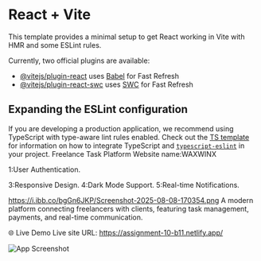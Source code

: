 # React + Vite

This template provides a minimal setup to get React working in Vite with HMR and some ESLint rules.

Currently, two official plugins are available:

- [@vitejs/plugin-react](https://github.com/vitejs/vite-plugin-react/blob/main/packages/plugin-react) uses [Babel](https://babeljs.io/) for Fast Refresh
- [@vitejs/plugin-react-swc](https://github.com/vitejs/vite-plugin-react/blob/main/packages/plugin-react-swc) uses [SWC](https://swc.rs/) for Fast Refresh

## Expanding the ESLint configuration

If you are developing a production application, we recommend using TypeScript with type-aware lint rules enabled. Check out the [TS template](https://github.com/vitejs/vite/tree/main/packages/create-vite/template-react-ts) for information on how to integrate TypeScript and [`typescript-eslint`](https://typescript-eslint.io) in your project.
Freelance Task Platform
Website name:WAXWINX

 1:User Authentication.

 3:Responsive Design.
 4:Dark Mode Support.
5:Real-time Notifications.


https://i.ibb.co/bgGn6JKP/Screenshot-2025-08-08-170354.png
A modern platform connecting freelancers with clients, featuring task management, payments, and real-time communication.

🌐 Live Demo
Live site URL: https://assignment-10-b11.netlify.app/

![App Screenshot](https://i.ibb.co/LdSb1bsR/Screenshot-2025-08-08-170713.png)
